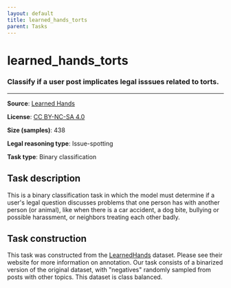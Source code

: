 ```yaml
---
layout: default
title: learned_hands_torts
parent: Tasks
---
```

# learned_hands_torts

### Classify if a user post implicates legal isssues related to torts.
---



**Source**: [Learned Hands](https://spot.suffolklitlab.org/data/#learnedhands)

**License**: [CC BY-NC-SA 4.0](https://creativecommons.org/licenses/by-nc-sa/4.0/)

**Size (samples)**: 438

**Legal reasoning type**: Issue-spotting

**Task type**: Binary classification

## Task description

This is a binary classification task in which the model must determine if a user's legal question discusses problems that one person has with another person (or animal), like when there is a car accident, a dog bite, bullying or possible harassment, or neighbors treating each other badly.

## Task construction

This task was constructed from the [LearnedHands](https://suffolklitlab.org/) dataset. Please see their website for more information on annotation. Our task consists of a binarized version of the original dataset, with "negatives" randomly sampled from posts with other topics. This dataset is class balanced.

